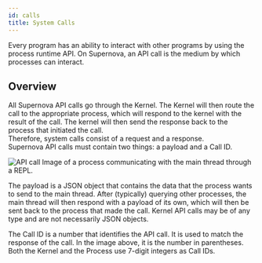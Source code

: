 ```yaml
---
id: calls
title: System Calls
---
```


Every program has an ability to interact with other programs by using the process runtime API. On Supernova, an API call is the medium by which processes can interact.

## Overview
All Supernova API calls go through the Kernel. The Kernel will then route the call to the appropriate process, which will respond to the kernel with the result of the call. The kernel will then send the response back to the process that initiated the call.  
Therefore, system calls consist of a request and a response.  
Supernova API calls must contain two things: a payload and a Call ID.  

![API call](/assets/call-1.png) Image of a process communicating with the main thread through a REPL.

The payload is a JSON object that contains the data that the process wants to send to the main thread.
After (typically) querying other processes, the main thread will then respond with a payload of its own, which will then be sent back to the process that made the call.
Kernel API calls may be of any type and are not necessarily JSON objects.  

The Call ID is a number that identifies the API call. It is used to match the response of the call. In the image above, it is the number in parentheses.  
Both the Kernel and the Process use 7-digit integers as Call IDs. 
